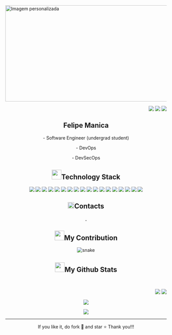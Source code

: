 


<div style="position: relative;">
  <img src="https://github.com/ManicaFelipe/ManicaFelipe/assets/112133618/1a84feff-e1cf-4261-85c7-37bf76891c5b" alt="Imagem personalizada" width="1200" height="300">

<p align="right">
  <img src="https://badges.pufler.dev/visits/ritik307/ManicaFelipe"/> 
  <!-- <img src="https://badges.pufler.dev/years/ManicaFelipe"/> -->
  <img src="https://badges.pufler.dev/repos/ManicaFelipe"/>
  <img src="https://badges.pufler.dev/commits/monthly/ManicaFelipe" />
</p>
<h2 style="text-align: center;">Felipe Manica</h2>
  <p style="text-align: center;">- Software Engineer (undergrad student)</p>
  <p style="text-align: center;">- DevOps </p>
  <p style="text-align: center;">- DevSecOps</p>  
</div>

<h2 align="center"><img src="https://github.com/ritik307/ritik307/blob/main/images/laptop.gif" width="30">Technology Stack </h2>

<p align="center">
  <img src="https://img.shields.io/badge/-Git-black?style=flat-square&logo=git"/>
  <img src="https://img.shields.io/badge/-GitHub-black?style=flat-square&logo=github"/>
  <img src="https://img.shields.io/badge/-Bash-black?style=flat-square&logo=bash"/>
  <img src="https://img.shields.io/badge/C-black?style=flat-square&logo=c&logoColor=white"/>
  <img src="https://img.shields.io/badge/-C++-black?style=flat-square&logo=c"/>
  <img src="https://img.shields.io/badge/-Java-black?style=flat-square&logo=java-original"/>
  <img src="https://img.shields.io/badge/-JavaScript-black?style=flat-square&logo=javascript"/>
  <img src="https://img.shields.io/badge/-Python-black?style=flat-square&logo=Python"/>
  <img src="https://img.shields.io/badge/-MySQL-black?style=flat-square&logo=mysql"/>
  <img src="https://img.shields.io/badge/-MongoDB-black?style=flat-square&logo=mongodb"/>
  <img src="https://img.shields.io/badge/-Docker-black?style=flat-square&logo=docker"/>
  <img src="https://img.shields.io/badge/-Kubernetes-black?style=flat-square&logo=kubernetes"/>
  <img src="https://img.shields.io/badge/-Kibana-black?style=flat-square&logo=kibana"/>
  <img src="https://img.shields.io/badge/-Logstash-black?style=flat-square&logo=logstash"/> 
  <img src="https://img.shields.io/badge/-ElasticSearch-black?style=flat-square&logo=elasticsearch"/>
  <img src="https://img.shields.io/badge/-AWS-black?style=flat-square&logo=amazon"/>
  <img src="https://img.shields.io/badge/-GCP-black?style=flat-square&logo=google-cloud"/>
  <img src="https://img.shields.io/badge/-Azure-black?style=flat-square&logo=azure"/>

  
</p>

<h2 align="center"><img src="https://media2.giphy.com/media/L3u0T2DZ3D55srukju/giphy.gif" width="20">Contacts</h2>

<p align="center">
<!-- <img src="https://img.shields.io/badge/-ritik-purple?style=flat-square&logo=instagram&logoColor=white&link=https://www.instagram.com/pinkdogg307/"/> -->
<a href="mailto: felipe.manicaeng@gmail.com">
 <img src=""/>
</a>
<a href="">
 <img src=""/>
</a>
</p>


<h2 align="center">
   <img src="https://media.giphy.com/media/xUA7aZeLE2e0P7Znz2/giphy.gif" width="30">My Contribution
</h2>
<p align="center">
  <img src="" alt="snake"></center>
</p>

<h2 align="center">
  <img src="https://media.giphy.com/media/VgCDAzcKvsR6OM0uWg/giphy.gif" width="30">My Github Stats
</h2>
 
<br>

<p align = "right">
  <img  src = "https://github-readme-stats.vercel.app/api?username=ManicaFelipe&show_icons=true&theme=radical&line_height=27">
  <img src = "https://github-readme-stats.vercel.app/api/top-langs/?username=ManicaFelipe&hide=Bash,C,Java,JavaScript,&theme=radical">
</p>

<p align = "center">
 <img  src="https://github-readme-streak-stats.herokuapp.com/?user=ManicaFelipe&show_icons=true&locale=en&layout=compact&theme=radical&line_height=0" />
</p> 

<p align = "center">
 <img src="https://activity-graph.herokuapp.com/graph?username=ritik307&theme=redical">
</p> 
<hr>
<p align="center">If you like it, do fork 🍴 and star ⭐ Thank you!!! </p>
